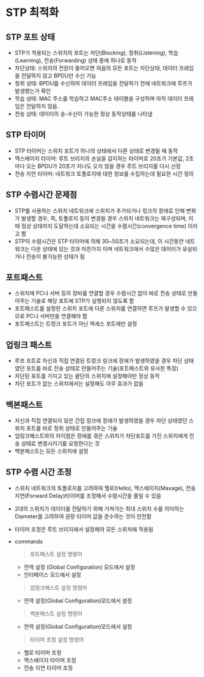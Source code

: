 # STP 최적화

## STP 포트 상태

- STP가 적용되는 스위치의 포트는 차단(Blocking), 청취(Listening), 학습(Learning), 전송(Forwarding) 상태 중에 하나로 동작
- 차단상태: 스위치의 전원이 들어오면 처음의 모든 포트는 차단상태, 데이터 프레임을 전달하지 않고 BPDU만 수신 가능
- 청취 상태: BPDU를 수신하여 데이터 프레임을 전달하기 전에 네트워크에 루프가 발생했는가 확인
- 학습 상태: MAC 주소를 학습하고 MAC주소 테이블을 구성하며 아직 데이터 프레임은 전달하지 않음.
- 전송 상태: 데이터의 송-수신이 가능한 정상 동작상태를 나타냄

## STP 타이머

- STP 타이머는 스위치 포트가 하나의 상태에서 다른 상태로 변경될 때 동작
- 맥스에이지 타이머: 루트 브리지의 손실을 감지하는 타이머로 20초가 기본값, 2초마다 오는 BPDU가 20초가 지나도 오지 않을 경우 루트 브리지를 다시 선정
- 전송 지연 타이머: 네트워크 토폴로지에 대한 정보를 수집하는데 필요한 시간 정의

## STP 수렴시간 문제점

- STP를 사용하는 스위치 네트워크에 스위치가 추가되거나 링크의 장애로 인해 변화가 발생할 경우, 즉, 토폴로지 등이 변경될 경우 스위치 네트워크는 재구성되며, 이 때 정상 상태까지 도달하는데 소요되는 시간을 수렴시간(convergence time) 이라고 함
- STP의 수렴시간은 STP 타이머에 의해 30~50초가 소요되는데, 이 시간동안 네트워크는 다운 상태에 있는 것과 마찬가지 이며 네트워크에서 수많은 데이터가 유실되거나 전송이 불가능한 상태가 됨

## 포트패스트

- 스위치에 PC나 서버 등의 장비를 연결할 경우 수렴시간 없이 바로 전송 상태로 만들어주는 기술로 해당 포트에 STP가 실행되지 않도록 함
- 포트패스트를 설정한 스위치 포트에 다른 스위치를 연결하면 루프가 발생할 수 있으므로 PC나 서버만을 연결해야 함
- 포트패스트는 트렁크 포트가 아닌 액세스 포트에만 설정

## 업링크 패스트

- 루프 프트로 자신과 직접 연결된 트렁크 링크에 장애가 발생하였을 경우 차단 상태였던 포트를 바로 전송 상태로 만들어주는 기술(포트패스트와 유사한 특징)
- 차단된 포트를 가지고 있는 끝단의 스위치에 설정해야만 정상 동작
- 차단 포트가 없는 스위치에서는 설정해도 아무 효과가 없음

## 백본패스트

- 자신과 직접 연결되지 않은 간접 링크에 장애가 발생하였을 경우 차단 상태였던 스위치 포트를 바로 청취 상태로 만들어주는 기술
- 업링크패스트와의 차이점은 장애를 겪은 스위치가 차단포트를 가진 스위치에게 전송 상태로 변경시키기를 요청한다는 것
- 백본패스트는 모든 스위치에 설정

## STP 수렴 시간 조정

- 스위치 네트워크의 토폴로지를 고려하여 헬로(Hello), 맥스에이지(Maxage), 전송 지연(Forward Delay)타이머를 조정해서 수렴시간을 줄일 수 있음
- 2대의 스위치가 데이터를 전달하기 위해 거쳐가는 최대 스위치 수를 의미하는 Diameter를 고려하여 권장 타이머 값을 준수하는 것이 안전함
- 타이머 조정은 루트 브리지에서 설정해야 모든 스위치에 적용됨
- commands
    
    > 포트패스트 설정 명령어
    > 
    - 전역 설정 (Global Configuration) 모드에서 설정
    - 인터페이스 모드에서 설정
    
    > 업링크패스트 설정 명령어
    > 
    - 전역 설정(Global Configuration)모드에서 설정
    
    > 백본패스트 설정 명령어
    > 
    - 전역 설정(Global Configuration)모드에서 설정
    
    > 타이머 조정 설정 명령어
    > 
    - 헬로 타이머 조정
    - 맥스에이지 타이머 조정
    - 전송 지연 타이머 조정